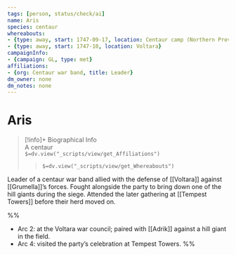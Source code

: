 ```yaml
---
tags: [person, status/check/ai]
name: Aris
species: centaur
whereabouts:
- {type: away, start: 1747-09-17, location: Centaur camp (Northern Provinces)}
- {type: away, start: 1747-10, location: Voltara}
campaignInfo:
- {campaign: GL, type: met}
affiliations:
- {org: Centaur war band, title: Leader}
dm_owner: none
dm_notes: none
---
```

# Aris
>[!info]+ Biographical Info  
> A centaur  
> `$=dv.view("_scripts/view/get_Affiliations")`  
>> `$=dv.view("_scripts/view/get_Whereabouts")`

Leader of a centaur war band allied with the defense of [[Voltara]] against [[Grumella]]’s forces. Fought alongside the party to bring down one of the hill giants during the siege. Attended the later gathering at [[Tempest Towers]] before their herd moved on.

%%
- Arc 2: at the Voltara war council; paired with [[Adrik]] against a hill giant in the field.
- Arc 4: visited the party’s celebration at Tempest Towers.
%%
